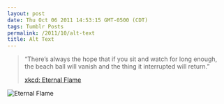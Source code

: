 ```yaml
---
layout: post
date: Thu Oct 06 2011 14:53:15 GMT-0500 (CDT)
tags: Tumblr Posts
permalink: /2011/10/alt-text
title: Alt Text
---
```


> “There’s always the hope that if you sit and watch for long enough, the beach ball will vanish and the thing it interrupted will return.”
> 
> [xkcd: Eternal Flame](http://xkcd.com/961/)

<span class="attribute-value">![Eternal Flame](http://imgs.xkcd.com/comics/eternal_flame.gif)</span>

